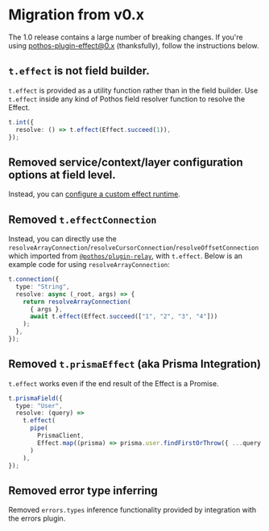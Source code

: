 # Migration from v0.x

The 1.0 release contains a large number of breaking changes. If you're using pothos-plugin-effect@0.x (thanksfully), follow the instructions below.

## `t.effect` is not field builder.

`t.effect` is provided as a utility function rather than in the field builder. Use `t.effect` inside any kind of Pothos field resolver function to resolve the Effect.

```ts
t.int({
  resolve: () => t.effect(Effect.succeed(1)),
});
```

## Removed service/context/layer configuration options at field level.

Instead, you can [configure a custom effect runtime](/README.md#configure-custom-runtime).

## Removed `t.effectConnection`

Instead, you can directly use the `resolveArrayConnection`/`resolveCursorConnection`/`resolveOffsetConnection` which imported from [`@pothos/plugin-relay`](https://pothos-graphql.dev/docs/plugins/relay), with `t.effect`. Below is an example code for using `resolveArrayConnection`:

```ts
t.connection({
  type: "String",
  resolve: async (_root, args) => {
    return resolveArrayConnection(
      { args },
      await t.effect(Effect.succeed(["1", "2", "3", "4"]))
    );
  },
});
```

## Removed `t.prismaEffect` (aka Prisma Integration)

`t.effect` works even if the end result of the Effect is a Promise.

```ts
t.prismaField({
  type: "User",
  resolve: (query) =>
    t.effect(
      pipe(
        PrismaClient,
        Effect.map((prisma) => prisma.user.findFirstOrThrow({ ...query }))
      )
    ),
});
```

## Removed error type inferring

Removed `errors.types` inference functionality provided by integration with the errors plugin.
